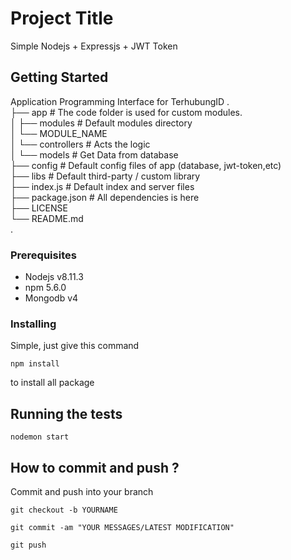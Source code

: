 # Project Title

Simple Nodejs + Expressjs + JWT Token

## Getting Started
Application Programming Interface for TerhubungID
 .<br>
    ├── app                     # The code folder is used for custom modules. <br>
    │   ├── modules             # Default modules directory <br>
        │   └── MODULE_NAME <br>
            │   └── controllers # Acts the logic <br>
            │   └── models      # Get Data from database <br>
    ├── config                  # Default config files of app (database, jwt-token,etc) <br>
    ├── libs                    # Default third-party / custom library <br>
    ├── index.js                # Default index and server files <br>
    ├── package.json            # All dependencies is here <br>
    ├── LICENSE <br>
    └── README.md <br>
. <br>

### Prerequisites
- Nodejs v8.11.3
- npm 5.6.0
- Mongodb v4

### Installing
Simple, just give this command

```
npm install
```

to install all package

## Running the tests

```
nodemon start
```

## How to commit and push ?

Commit and push into your branch
```
git checkout -b YOURNAME
```
```
git commit -am "YOUR MESSAGES/LATEST MODIFICATION"
```
```
git push
```
